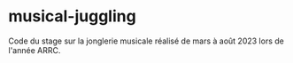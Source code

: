 # musical-juggling
Code du stage sur la jonglerie musicale réalisé de mars à août 2023 lors de l'année ARRC.
